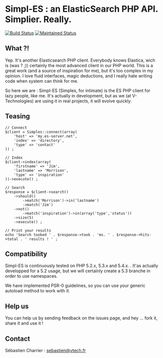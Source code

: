 # Simpl-ES : an ElasticSearch PHP API. Simplier. Really.

[![Build Status](https://secure.travis-ci.org/scharrier/simpl-es.png)](http://travis-ci.org/scharrier/simpl-es) [![Maintained Status](http://stillmaintained.com/scharrier/simpl-es.png)](http://stillmaintained.com/scharrier/simpl-es)

What ?!
-------
Yep. It's another Elasticsearch PHP client. Everybody knows Elastica, wich is (was ? ;)) certainly the most advanced client in our PHP world. This is a great work (and a source of inspiration for me), but it's too complex in my opinion. I love fluid interfaces, magic deductions, and I really hate writing code when system can think for me.

So here we are : Simpl-ES (Simples, for intimate) is the ES  PHP client for lazy people, like me. It's actually in development, but as we (at V-Technologies) are using it in real projects, it will evolve quickly.

Teasing
-------
	
	// Connect
	$client = Simples::connect(array(
		'host' => 'my.es-server.net',
		'index' => 'directory',
		'type' => 'contact'
	)) ;

	// Index
	$client->index(array(
		'firstname' => 'Jim',
		'lastname' => 'Morrison',
		'type' => 'inspiration'
	))->execute() ;

	// Search
	$response = $client->search()
		->should()
			->match('Morrison')->in('lastname')
			->match('Jim')
		->not()
			->match('inspiration')->in(array('type','status'))
		->size(5)
		->execute() ;

	// Print your results
	echo 'Search tooked ' . $response->took . 'ms. ' . $response->hits->total . ' results ! ' ;

Compatibility
-------------

Simpl-ES is continuously tested on PHP 5.2.x, 5.3.x and 5.4.x. . It'as actually developped for a 5.2 usage, but we will certainly create a 5.3 branche in order to use namespaces.

We have implemented PSR-0 guidelines, so you can use your generic autoload method to work with it.

Help us
-------

You can help us by sending feedback on the issues page, and hey ... fork it, share it and use it !

Contact
-------

Sébastien Charrier : sebastien@vtech.fr